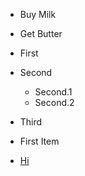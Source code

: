 * Buy Milk
* Get Butter

* First
* Second
    * Second.1
    * Second.2
* Third

* First Item
* [Hi](mysite.com)